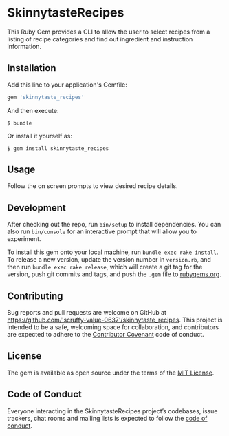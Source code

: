 # SkinnytasteRecipes

This Ruby Gem provides a CLI to allow the user to select recipes from a listing of recipe categories and find out ingredient and instruction information.

## Installation

Add this line to your application's Gemfile:

```ruby
gem 'skinnytaste_recipes'
```

And then execute:

    $ bundle

Or install it yourself as:

    $ gem install skinnytaste_recipes

## Usage

Follow the on screen prompts to view desired recipe details. 

## Development

After checking out the repo, run `bin/setup` to install dependencies. You can also run `bin/console` for an interactive prompt that will allow you to experiment.

To install this gem onto your local machine, run `bundle exec rake install`. To release a new version, update the version number in `version.rb`, and then run `bundle exec rake release`, which will create a git tag for the version, push git commits and tags, and push the `.gem` file to [rubygems.org](https://rubygems.org).

## Contributing

Bug reports and pull requests are welcome on GitHub at https://github.com/'scruffy-value-0637'/skinnytaste_recipes. This project is intended to be a safe, welcoming space for collaboration, and contributors are expected to adhere to the [Contributor Covenant](http://contributor-covenant.org) code of conduct.

## License

The gem is available as open source under the terms of the [MIT License](https://opensource.org/licenses/MIT).

## Code of Conduct

Everyone interacting in the SkinnytasteRecipes project’s codebases, issue trackers, chat rooms and mailing lists is expected to follow the [code of conduct](https://github.com/AlisonW417/skinnytaste_recipes/blob/main/CODE_OF_CONDUCT.md).
